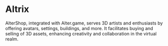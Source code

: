 # Altrix
AlterShop, integrated with Alter.game, serves 3D artists and enthusiasts by offering avatars, settings, buildings, and more. It facilitates buying and selling of 3D assets, enhancing creativity and collaboration in the virtual realm.
